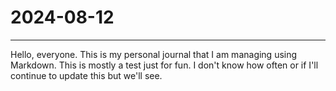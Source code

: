# 2024-08-12

---

Hello, everyone. This is my personal journal that I am managing using Markdown.
This is mostly a test just for fun. I don't know how often or if I'll continue
to update this but we'll see.
